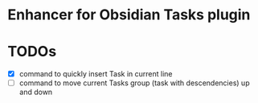 # Enhancer for Obsidian Tasks plugin

# TODOs

- [x] command to quickly insert Task in current line
- [ ] command to move current Tasks group (task with descendencies) up and down